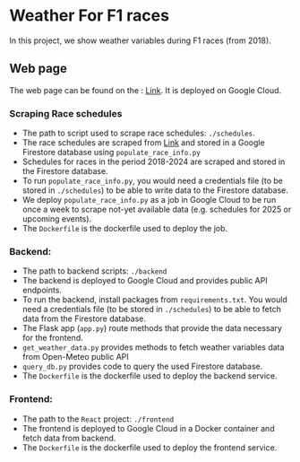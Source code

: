 # Weather For F1 races

In this project, we show weather variables during F1 races (from 2018).

## Web page
The web page can be found on the : [Link](https://f1weather-y66wotluqa-uc.a.run.app). It is deployed on Google Cloud.

### Scraping Race schedules
* The path to script used to scrape race schedules: `./schedules`.
* The race schedules are scraped from [Link](https://www.formula1.com) and stored in a Google Firestore database using `populate_race_info.py`
* Schedules for races in the period 2018-2024 are scraped and stored in the Firestore database.
* To run `populate_race_info.py`, you would need a credentials file (to be stored in `./schedules`) to be able to write data to the Firestore database.
* We deploy `populate_race_info.py` as a job in Google Cloud to be run once a week to scrape not-yet available data (e.g. schedules for 2025 or upcoming events).
* The `Dockerfile` is the dockerfile used to deploy the job.

### Backend: 

* The path to backend scripts: `./backend`
* The backend is deployed to Google Cloud and provides public API endpoints.
* To run the backend, install packages from `requirements.txt`. You would need a credentials file (to be stored in `./schedules`) to be able to fetch data from the Firestore database.
* The Flask app (`app.py`) route methods that provide the data necessary for the frontend.
* `get_weather_data.py` provides methods to fetch weather variables data from Open-Meteo public API 
* `query_db.py` provides code to query the used Firestore database. 
* The `Dockerfile` is the dockerfile used to deploy the backend service.

### Frontend:

* The path to the `React` project: `./frontend`
* The frontend is deployed to Google Cloud in a Docker container and fetch data from backend.
* The `Dockerfile` is the dockerfile used to deploy the frontend service.

